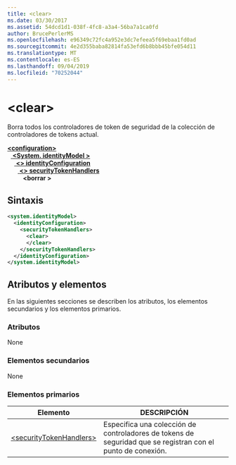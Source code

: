 ```yaml
---
title: <clear>
ms.date: 03/30/2017
ms.assetid: 54dcd1d1-038f-4fc8-a3a4-56ba7a1ca0fd
author: BrucePerlerMS
ms.openlocfilehash: e96349c72fc4a952e3dc7efeea5f69ebaa1fd0ad
ms.sourcegitcommit: 4e2d355baba82814fa53efd6b8bbb45bfe054d11
ms.translationtype: MT
ms.contentlocale: es-ES
ms.lasthandoff: 09/04/2019
ms.locfileid: "70252044"
---
```

# <a name="clear"></a>\<clear>
Borra todos los controladores de token de seguridad de la colección de controladores de tokens actual.  
  
[ **\<configuration>** ](../configuration-element.md)\
&nbsp;&nbsp;[ **\<System. identityModel >** ](system-identitymodel.md)\
&nbsp;&nbsp;&nbsp;&nbsp;[ **\<> identityConfiguration**](identityconfiguration.md)\
&nbsp;&nbsp;&nbsp;&nbsp;&nbsp;&nbsp;[ **\<> securityTokenHandlers**](securitytokenhandlers.md)\
&nbsp;&nbsp;&nbsp;&nbsp;&nbsp;&nbsp;&nbsp;&nbsp; **\<borrar >**  
  
## <a name="syntax"></a>Sintaxis  
  
```xml  
<system.identityModel>  
  <identityConfiguration>  
    <securityTokenHandlers>  
      <clear>  
      </clear>  
    </securityTokenHandlers>  
  </identityConfiguration>  
</system.identityModel>  
```  
  
## <a name="attributes-and-elements"></a>Atributos y elementos  
 En las siguientes secciones se describen los atributos, los elementos secundarios y los elementos primarios.  
  
### <a name="attributes"></a>Atributos  
 None  
  
### <a name="child-elements"></a>Elementos secundarios  
 None  
  
### <a name="parent-elements"></a>Elementos primarios  
  
|Elemento|DESCRIPCIÓN|  
|-------------|-----------------|  
|[\<securityTokenHandlers>](securitytokenhandlers.md)|Especifica una colección de controladores de tokens de seguridad que se registran con el punto de conexión.|
